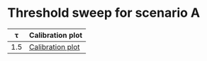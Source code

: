 # Threshold sweep for scenario A

| τ | Calibration plot |
| --- | --- |
| 1.5 | [Calibration plot](./tau_1.5/A_gate_calibration.png) |
